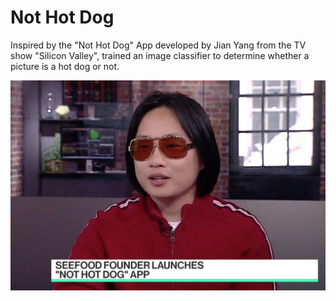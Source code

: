 # Not Hot Dog
Inspired by the "Not Hot Dog" App developed by Jian Yang from the TV show "Silicon Valley", trained an image classifier to determine whether a picture is a hot dog or not.

<img src = '/images/jian_yang_hbo_silicon_valley.jpeg'>
